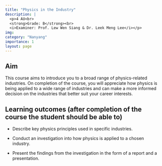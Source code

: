 ```yaml
---
title: "Physics in the Industry"
description: |
  <p>4 AU<br>
  <strong>Grade: B</strong><br>
  <i>Examiner: Prof. Lew Wen Siang & Dr. Leek Meng Lee</i></p>
img:
category: "Nanyang"
importance: 1
layout: page
---
```


## Aim

This course aims to introduce you to a broad range of physics-related industries. On completion of the course, you will appreciate how physics is being applied to a wide range of industries and can make a more informed decision on the industries that better suit your career interests.

## Learning outcomes (after completion of the course the student should be able to)

- Describe key physics principles used in specific industries.

- Conduct an investigation into how physics is applied to a chosen industry.

- Present the findings from the investigation in the form of a report and a presentation.

